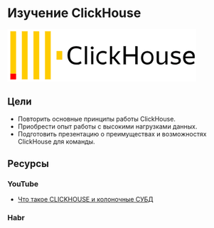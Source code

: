 # Изучение ClickHouse

![ClickHouse Logo](./clickhouse_logo.png)

## Цели
- Повторить основные принципы работы ClickHouse.
- Приобрести опыт работы с высокими нагрузками данных.
- Подготовить презентацию о преимуществах и возможностях ClickHouse для команды.


## Ресурсы
### YouTube
- [Что такое CLICKHOUSE и колоночные СУБД](https://www.youtube.com/watch?v=2b4heaO3U8k)
### Habr 